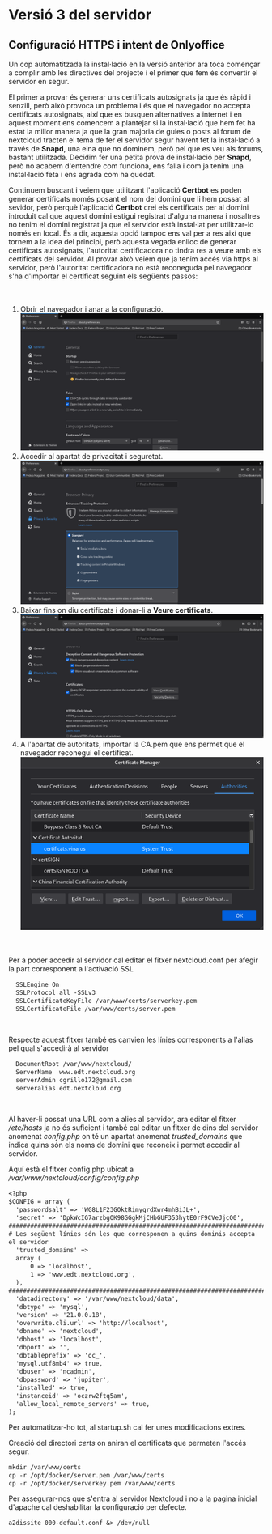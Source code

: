 # Versió 3 del servidor

## Configuració HTTPS i intent de Onlyoffice

Un cop automatitzada la instal·lació en la versió anterior ara toca començar a complir
amb les directives del projecte i el primer que fem és convertir el servidor en segur.

El primer a provar és generar uns certificats autosignats ja que és ràpid i senzill,
però això provoca un problema i és que el navegador no accepta certificats autosignats,
així que es busquen alternatives a internet i en aquest moment ens comencem a plantejar
si la instal·lació que hem fet ha estat la millor manera ja que la gran majoria de guies
o posts al forum de nextcloud tracten el tema de fer el servidor segur havent fet la
instal·lació a través de __Snapd__, una eina que no dominem, però pel que es veu als
forums, bastant utilitzada. Decidim fer una petita prova de instal·lació per __Snapd__,
però no acabem d'entendre com funciona, ens falla i com ja tenim una instal·lació feta
i ens agrada com ha quedat.

Continuem buscant i veiem que utilitzant l'aplicació __Certbot__ es poden generar
certificats només posant el nom del domini que li hem possat al sevidor, però perquè
l'aplicació __Certbot__ crei els certificats per al domini introduit cal que aquest
domini estigui registrat d'alguna manera i nosaltres no tenim el domini registrat ja
que el servidor està instal·lat per utilitzar-lo només en local. És a dir, aquesta opció
tampoc ens val per a res així que tornem a la idea del principi, però aquesta vegada
enlloc de generar certificats autosignats, l'autoritat certificadora no tindra res a
veure amb els certificats del servidor. Al provar això veiem que ja tenim accés via
https al servidor, però l'autoritat certificadora no està reconeguda pel navegador
s'ha d'importar el certificat seguint els següents passos:
</br></br></br>

1. Obrir el navegador i anar a la configuració.
![](imatges/import_certs1.png)
1. Accedir al apartat de privacitat i seguretat.
![](imatges/import_certs2.png)
1. Baixar fins on diu certificats i donar-li a __Veure certificats__.
![](imatges/import_certs3.png)
1. A l'apartat de autoritats, importar la CA.pem que ens permet que el navegador reconegui el certificat.
![](imatges/import_certs4.png)
</br></br></br>

Per a poder accedir al servidor cal editar el fitxer nextcloud.conf per afegir la part
corresponent a l'activació SSL

~~~
  SSLEngine On
  SSLProtocol all -SSLv3
  SSLCertificateKeyFile /var/www/certs/serverkey.pem
  SSLCertificateFile /var/www/certs/server.pem
~~~
</br>

Respecte aquest fitxer també es canvien les línies corresponents a l'alias pel qual s'accedirà al servidor

~~~
  DocumentRoot /var/www/nextcloud/
  ServerName  www.edt.nextcloud.org
  serverAdmin cgrillo172@gmail.com
  serveralias edt.nextcloud.org
~~~

</br>

Al haver-li possat una URL com a alies al servidor, ara editar el fitxer */etc/hosts* ja
no és suficient i també cal editar un fitxer de dins del servidor anomenat *config.php*
on té un apartat anomenat *trusted_domains* que indica quins són els noms de domini que
reconeix i permet accedir al servidor.

Aquí està el fitxer config.php ubicat a */var/www/nextcloud/config/config.php*

~~~
<?php
$CONFIG = array (
  'passwordsalt' => 'WG8L1F23GOktRimygrdXwr4mhBiJL+',
  'secret' => 'DpkWcIG7arzbgOK98GGgkMjCHbGUF353hytE0rF9CVeJjcO0',
################################################################################
# Les següent línies són les que corresponen a quins dominis accepta el servidor
  'trusted_domains' => 
  array (
	  0 => 'localhost',
	  1 => 'www.edt.nextcloud.org',
  ),
################################################################################
  'datadirectory' => '/var/www/nextcloud/data',
  'dbtype' => 'mysql',
  'version' => '21.0.0.18',
  'overwrite.cli.url' => 'http://localhost',
  'dbname' => 'nextcloud',
  'dbhost' => 'localhost',
  'dbport' => '',
  'dbtableprefix' => 'oc_',
  'mysql.utf8mb4' => true,
  'dbuser' => 'ncadmin',
  'dbpassword' => 'jupiter',
  'installed' => true,
  'instanceid' => 'oczrw2ftq5am',
  'allow_local_remote_servers' => true,
);
~~~

Per automatitzar-ho tot, al startup.sh cal fer unes modificacions extres.

Creació del directori *certs* on aniran el certificats que permeten l'accés segur.

~~~
mkdir /var/www/certs
cp -r /opt/docker/server.pem /var/www/certs
cp -r /opt/docker/serverkey.pem /var/www/certs
~~~

Per assegurar-nos que s'entra al servidor Nextcloud i no a la pagina inicial d'apache
cal deshabilitar la configuració per defecte.

~~~
a2dissite 000-default.conf &> /dev/null
~~~



















